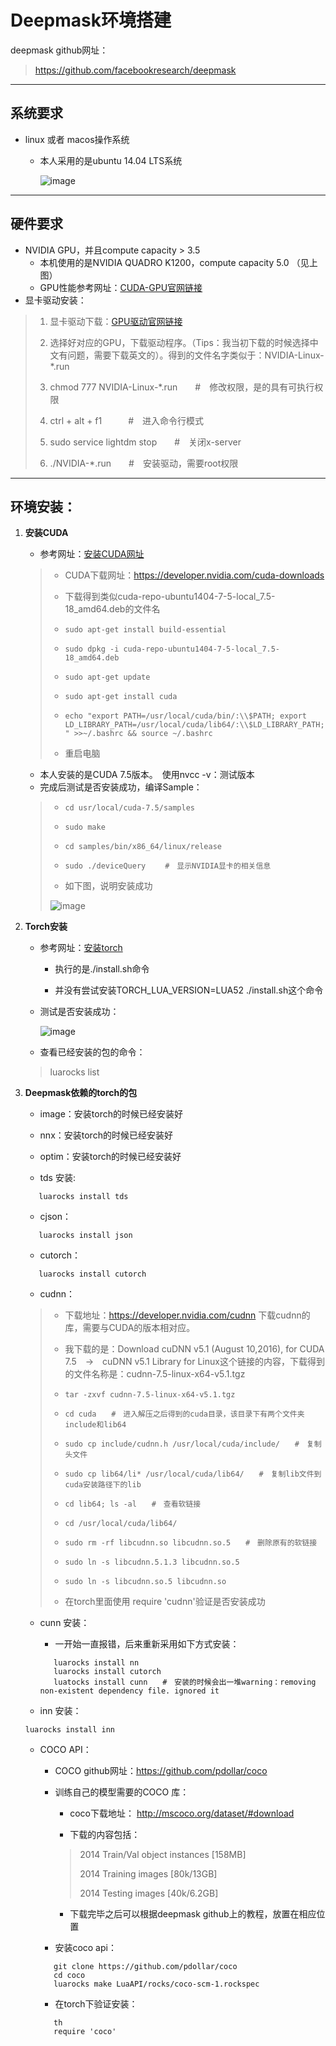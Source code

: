 # Deepmask环境搭建
deepmask github网址：
>https://github.com/facebookresearch/deepmask

---

## 系统要求
- linux 或者 macos操作系统
  - 本人采用的是ubuntu 14.04 LTS系统
  
      ![image](https://github.com/lingchenmsot/OpenObjectRecognition/blob/master/DeepMask/Markdown_images/OS_GPU.png?raw=true)

---

## 硬件要求
+ NVIDIA GPU，并且compute capacity > 3.5
   - 本机使用的是NVIDIA QUADRO K1200，compute capacity 5.0 （见上图）
   - GPU性能参考网址：[CUDA-GPU官网链接](https://developer.nvidia.com/cuda-gpus)
+ 显卡驱动安装：

>1. 显卡驱动下载：[GPU驱动官网链接](http://www.nvidia.com.tw/Download/index.aspx?lang=cn)
>
>2. 选择好对应的GPU，下载驱动程序。（Tips：我当初下载的时候选择中文有问题，需要下载英文的）。得到的文件名字类似于：NVIDIA-Linux-*.run
>
>3. chmod 777 NVIDIA-Linux-*.run　　#　修改权限，是的具有可执行权限
>
>4. ctrl + alt + f1　　　#　进入命令行模式
>
>5. sudo service lightdm stop　　#　关闭x-server
>
>6. ./NVIDIA-*.run　　#　安装驱动，需要root权限

---

## 环境安装：
1. **安装CUDA**
   - 参考网址：[安装CUDA网址](https://github.com/facebook/fbcunn/blob/master/INSTALL.md)

   > - CUDA下载网址：https://developer.nvidia.com/cuda-downloads  
   >
   > - 下载得到类似cuda-repo-ubuntu1404-7-5-local_7.5-18_amd64.deb的文件名
   >
   > - ``` sudo apt-get install build-essential ```
   >
   > - ``` sudo dpkg -i cuda-repo-ubuntu1404-7-5-local_7.5-18_amd64.deb ```
   >
   > - ``` sudo apt-get update ```
   >
   > - ``` sudo apt-get install cuda ```
   >
   > - ``` echo "export PATH=/usr/local/cuda/bin/:\\$PATH; export LD_LIBRARY_PATH=/usr/local/cuda/lib64/:\\$LD_LIBRARY_PATH; " >>~/.bashrc && source ~/.bashrc ```
   >
   > - 重启电脑

   - 本人安装的是CUDA 7.5版本。　使用nvcc -v：测试版本
   - 完成后测试是否安装成功，编译Sample：

   > - ``` cd usr/local/cuda-7.5/samples ```
   >
   > - ``` sudo make ```
   >
   > - ``` cd samples/bin/x86_64/linux/release ```
   >
   > - ``` sudo ./deviceQuery 　　#　显示NVIDIA显卡的相关信息 ```
   >
   > - 如下图，说明安装成功
   >
   > ![image](https://github.com/lingchenmsot/OpenObjectRecognition/blob/master/DeepMask/Markdown_images/deviceQuery.png?raw=true)

2. **Torch安装**
   - 参考网址：[安装torch](http://torch.ch/docs/getting-started.html#_)
      - 执行的是./install.sh命令
      
      - 并没有尝试安装TORCH_LUA_VERSION=LUA52 ./install.sh这个命令
      
   - 测试是否安装成功：
   
      ![image](https://github.com/lingchenmsot/OpenObjectRecognition/blob/master/DeepMask/Markdown_images/th.png?raw=true)
    
   - 查看已经安装的包的命令：
   > luarocks list

3. **Deepmask依赖的torch的包**
   - image：安装torch的时候已经安装好

   - nnx：安装torch的时候已经安装好

   - optim：安装torch的时候已经安装好

   - tds 安装:
   ```
      luarocks install tds
   ```
   - cjson：
   ```
      luarocks install json
   ```
   - cutorch：
   ```
      luarocks install cutorch
   ```
   - cudnn：
   
   > - 下载地址：https://developer.nvidia.com/cudnn 下载cudnn的库，需要与CUDA的版本相对应。
   >
   > - 我下载的是：Download cuDNN v5.1 (August 10,2016), for CUDA 7.5　->　cuDNN v5.1 Library for Linux这个链接的内容，下载得到的文件名称是：cudnn-7.5-linux-x64-v5.1.tgz
   >
   > - ``` tar -zxvf cudnn-7.5-linux-x64-v5.1.tgz ```
   >
   > - ``` cd cuda　　#　进入解压之后得到的cuda目录，该目录下有两个文件夹include和lib64 ```
   >
   > - ``` sudo cp include/cudnn.h /usr/local/cuda/include/　　#　复制头文件 ```
   >
   > - ``` sudo cp lib64/li* /usr/local/cuda/lib64/　　#　复制lib文件到cuda安装路径下的lib ```
   >
   > - ``` cd lib64; ls -al　　#　查看软链接 ```
   >
   > - ``` cd /usr/local/cuda/lib64/ ```
   >
   > - ``` sudo rm -rf libcudnn.so libcudnn.so.5　　#　删除原有的软链接 ```
   >
   > - ``` sudo ln -s libcudnn.5.1.3 libcudnn.so.5 ```
   >
   > - ``` sudo ln -s libcudnn.so.5 libcudnn.so ```
   >
   > - 在torch里面使用 require 'cudnn'验证是否安装成功
   
   - cunn 安装：

      - 一开始一直报错，后来重新采用如下方式安装：
      ```
         luarocks install nn
         luarocks install cutorch
         luatocks install cunn　　#　安装的时候会出一堆warning：removing non-existent dependency file. ignored it
      ```
   - inn 安装：
   ```
   luarocks install inn
   ```
   - COCO API：
      - COCO github网址：https://github.com/pdollar/coco
      - 训练自己的模型需要的COCO 库：
         - coco下载地址： http://mscoco.org/dataset/#download

         - 下载的内容包括：

         > 2014 Train/Val object instances [158MB]
         >
         > 2014 Training images [80k/13GB]
         >
         > 2014 Testing images [40k/6.2GB]

         - 下载完毕之后可以根据deepmask github上的教程，放置在相应位置

      - 安装coco api：
      ```
         git clone https://github.com/pdollar/coco
         cd coco
         luarocks make LuaAPI/rocks/coco-scm-1.rockspec
      ```
      - 在torch下验证安装：
      ```
         th
         require 'coco'
      ```
